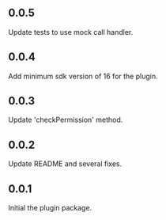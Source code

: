 ## 0.0.5
Update tests to use mock call handler.

## 0.0.4
Add minimum sdk version of 16 for the plugin.

## 0.0.3
Update 'checkPermission' method.

## 0.0.2
Update README and several fixes.

## 0.0.1
Initial the plugin package.
